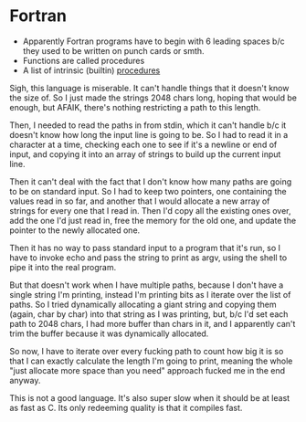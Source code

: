 Fortran
=======

* Apparently Fortran programs have to begin with 6 leading spaces b/c they used to be written on punch cards or smth.
* Functions are called procedures
* A list of intrinsic (builtin) [procedures](https://gcc.gnu.org/onlinedocs/gfortran/Intrinsic-Procedures.html#Intrinsic-Procedures)

Sigh, this language is miserable. It can't handle things that it doesn't
know the size of. So I just made the strings 2048 chars long, hoping that
would be enough, but AFAIK, there's nothing restricting a path to this length.

Then, I needed to read the paths in from stdin, which it can't handle b/c
it doesn't know how long the input line is going to be. So I had to read it
in a character at a time, checking each one to see if it's a newline or end of input,
and copying it into an array of strings to build up the current input line.

Then it can't deal with the fact that I don't know how many paths are going
to be on standard input. So I had to keep two pointers, one containing the values
read in so far, and another that I would allocate a new array of strings for
every one that I read in. Then I'd copy all the existing ones over, add the one
I'd just read in, free the memory for the old one, and update the pointer to
the newly allocated one.

Then it has no way to pass standard input to a program that it's run,
so I have to invoke echo and pass the string to print as argv, using the
shell to pipe it into the real program.

But that doesn't work when I have multiple paths, because I don't have
a single string I'm printing, instead I'm printing bits as I iterate
over the list of paths. So I tried dynamically allocating a giant string
and copying them (again, char by char) into that string as I was printing,
but, b/c I'd set each path to 2048 chars, I had more buffer than chars in it,
and I apparently can't trim the buffer because it was dynamically allocated.

So now, I have to iterate over every fucking path to count how big it is so
that I can exactly calculate the length I'm going to print, meaning the whole
"just allocate more space than you need" approach fucked me in the end anyway.

This is not a good language. It's also super slow when it should be at least as fast as C.
Its only redeeming quality is that it compiles fast.
